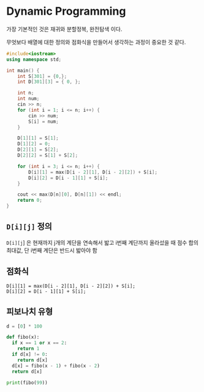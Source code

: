 # Dynamic Programming

가장 기본적인 것은 재귀와 분할정복, 완전탐색 이다.

무엇보다 배열에 대한 정의와 점화식을 만들어서 생각하는 과정이 중요한 것 같다.

```c++
#include<iostream>
using namespace std;

int main() {
	int S[301] = {0,};
	int D[301][3] = { 0, };

	int n;
	int num;
	cin >> n;
	for (int i = 1; i <= n; i++) {
		cin >> num;
		S[i] = num;
	}

	D[1][1] = S[1];
	D[1][2] = 0;
	D[2][1] = S[2];
	D[2][2] = S[1] + S[2];

	for (int i = 3; i <= n; i++) {
		D[i][1] = max(D[i - 2][1], D[i - 2][2]) + S[i];
		D[i][2] = D[i - 1][1] + S[i];
	}

	cout << max(D[n][0], D[n][1]) << endl;
	return 0;
}
```

## `D[i][j]` 정의

`D[i][j`] 은 현재까지 j개의 계단을 연속해서 밟고 i번째 계단까지 올라섰을 때 점수 합의 최대값, 단 i번째 계단은 반드시 밟아야 함

## 점화식
```
D[i][1] = max(D[i - 2][1], D[i - 2][2]) + S[i];
D[i][2] = D[i - 1][1] + S[i];
```

## 피보나치 유형

```python
d = [0] * 100

def fibo(x):
  if x == 1 or x == 2:
    return 1
  if d[x] != 0:
    return d[x]
  d[x] = fibo(x - 1) + fibo(x - 2)
  return d[x]

print(fibo(99))

```